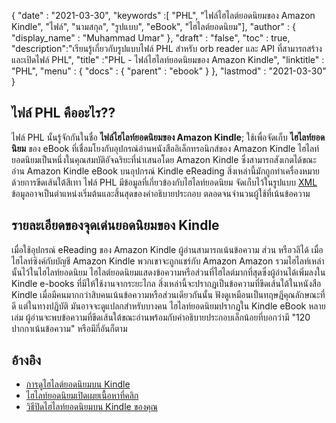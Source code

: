 {
  "date" : "2021-03-30",
  "keywords" :[ "PHL", "ไฟล์ไฮไลต์ยอดนิยมของ Amazon Kindle", "ไฟล์", "นามสกุล", "รูปแบบ", "eBook", "ไฮไลต์ยอดนิยม"],
  "author" : {
    "display_name" : "Muhammad Umar"
},
  "draft" : "false",
  "toc" : true,
  "description":"เรียนรู้เกี่ยวกับรูปแบบไฟล์ PHL สำหรับ orb reader และ API ที่สามารถสร้างและเปิดไฟล์ PHL",
  "title" :"PHL - ไฟล์ไฮไลท์ยอดนิยมของ Amazon Kindle",
  "linktitle" : "PHL",
  "menu" : {
    "docs" : {
      "parent" : "ebook"
}
},
  "lastmod" : "2021-03-30"
}

## ไฟล์ PHL คืออะไร??

ไฟล์ PHL นั้นรู้จักกันในชื่อ **ไฟล์ไฮไลท์ยอดนิยมของ Amazon Kindle**; ใช้เพื่อจัดเก็บ **ไฮไลท์ยอดนิยม** ของ eBook ที่เชื่อมโยงกับอุปกรณ์อ่านหนังสืออิเล็กทรอนิกส์ของ Amazon Kindle ไฮไลท์ยอดนิยมเป็นหนึ่งในคุณสมบัติอัจฉริยะที่นำเสนอโดย Amazon Kindle ซึ่งสามารถสังเกตได้ขณะอ่าน Amazon Kindle eBook บนอุปกรณ์ Kindle eReading สิ่งเหล่านี้มักถูกทำเครื่องหมายด้วยการขีดเส้นใต้สีเทา ไฟล์ PHL มีข้อมูลที่เกี่ยวข้องกับไฮไลท์ยอดนิยม จัดเก็บไว้ในรูปแบบ [XML](/th/web/xml/) ข้อมูลอาจเป็นตำแหน่งเริ่มต้นและสิ้นสุดของคำอธิบายประกอบ ตลอดจนจำนวนผู้ใช้ที่เน้นข้อความ

## รายละเอียดของจุดเด่นยอดนิยมของ Kindle

เมื่อใช้อุปกรณ์ eReading ของ Amazon Kindle ผู้อ่านสามารถเน้นข้อความ ส่วน หรือวลีได้ เมื่อไฮไลท์ซิงค์กับบัญชี Amazon Kindle พวกเขาจะถูกแชร์กับ Amazon Amazon รวมไฮไลท์เหล่านั้นไว้ในไฮไลท์ยอดนิยม ไฮไลต์ยอดนิยมแสดงข้อความหรือส่วนที่ไฮไลต์มากที่สุดซึ่งผู้อ่านได้เพิ่มลงใน Kindle e-books ที่มีให้ใช้งานจากระยะไกล สิ่งเหล่านี้จะปรากฏเป็นข้อความที่ขีดเส้นใต้ในหนังสือ Kindle เมื่อมีคนมากกว่าสิบคนเน้นข้อความหรือส่วนเดียวกันนั้น ฟังดูเหมือนเป็นทฤษฎีคุณลักษณะที่ดี แต่ในทางปฏิบัติ มันอาจจะดูแปลกสำหรับบางคน ไฮไลท์ยอดนิยมปรากฏใน Kindle eBook หลายเล่ม ผู้อ่านจะพบข้อความที่ขีดเส้นใต้ขณะอ่านพร้อมกับคำอธิบายประกอบเล็กน้อยที่บอกว่ามี "120 ปากกาเน้นข้อความ" หรือมีกี่อันก็ตาม

## อ้างอิง

* [การดูไฮไลต์ยอดนิยมบน Kindle](https://en.wikipedia.org/wiki/Orb_Books)
* [ไฮไลท์ยอดนิยมเปิดเผยเนื้อหาที่คลิก](https://www.searchenginepeople.com/blog/kindle-highlights.html)
* [วิธีปิดไฮไลท์ยอดนิยมบน Kindle ของคุณ](https://www.howtogeek.com/355701/how-to-turn-off-popular-highlights-on-your-kindle)


